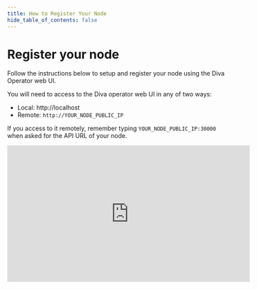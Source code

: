 ```yaml
---
title: How to Register Your Node
hide_table_of_contents: false
---
```


# Register your node

Follow the instructions below to setup and register your node using the Diva Operator web UI.

You will need to access to the Diva operator web UI in any of two ways:

- Local: http://localhost
- Remote: `http://YOUR_NODE_PUBLIC_IP`

If you access to it remotely, remember typing `YOUR_NODE_PUBLIC_IP:30000` when asked for the API URL of your node.

<iframe width="560" height="315" src="https://www.youtube.com/embed/efkyU2oEygo" title="YouTube video player" frameborder="0" allow="accelerometer; autoplay; clipboard-write; encrypted-media; gyroscope; picture-in-picture; web-share" allowfullscreen></iframe>
